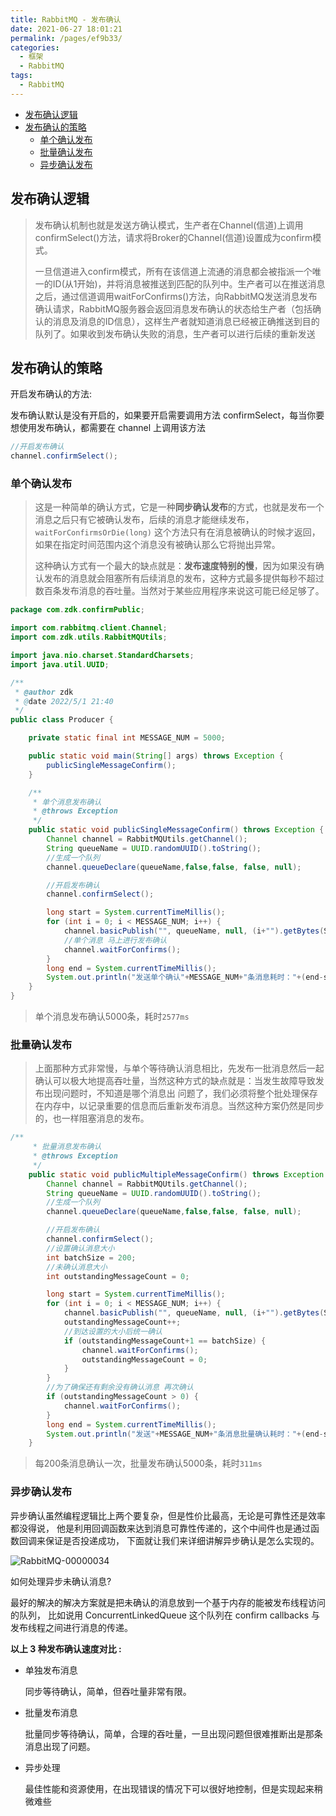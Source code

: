 ```yaml
---
title: RabbitMQ - 发布确认
date: 2021-06-27 18:01:21
permalink: /pages/ef9b33/
categories: 
  - 框架
  - RabbitMQ
tags: 
  - RabbitMQ
---
```

<!-- START doctoc generated TOC please keep comment here to allow auto update -->
<!-- DON'T EDIT THIS SECTION, INSTEAD RE-RUN doctoc TO UPDATE -->


- [发布确认逻辑](#%E5%8F%91%E5%B8%83%E7%A1%AE%E8%AE%A4%E9%80%BB%E8%BE%91)
- [发布确认的策略](#%E5%8F%91%E5%B8%83%E7%A1%AE%E8%AE%A4%E7%9A%84%E7%AD%96%E7%95%A5)
  - [单个确认发布](#%E5%8D%95%E4%B8%AA%E7%A1%AE%E8%AE%A4%E5%8F%91%E5%B8%83)
  - [批量确认发布](#%E6%89%B9%E9%87%8F%E7%A1%AE%E8%AE%A4%E5%8F%91%E5%B8%83)
  - [异步确认发布](#%E5%BC%82%E6%AD%A5%E7%A1%AE%E8%AE%A4%E5%8F%91%E5%B8%83)

<!-- END doctoc generated TOC please keep comment here to allow auto update -->

## 发布确认逻辑



<Badge text="总的来说，发布确认是保证生产者能将消息成功投递到队列中"/>



> 发布确认机制也就是发送方确认模式，生产者在Channel(信道)上调用confirmSelect()方法，请求将Broker的Channel(信道)设置成为confirm模式。
>
> 一旦信道进入confirm模式，所有在该信道上流通的消息都会被指派一个唯一的ID(从1开始)，并将消息被推送到匹配的队列中。生产者可以在推送消息之后，通过信道调用waitForConfirms()方法，向RabbitMQ发送消息发布确认请求，RabbitMQ服务器会返回消息发布确认的状态给生产者（包括确认的消息及消息的ID信息），这样生产者就知道消息已经被正确推送到目的队列了。如果收到发布确认失败的消息，生产者可以进行后续的重新发送



## 发布确认的策略

开启发布确认的方法:

发布确认默认是没有开启的，如果要开启需要调用方法 confirmSelect，每当你要想使用发布确认，都需要在 channel 上调用该方法

```java
//开启发布确认
channel.confirmSelect();
```

### 单个确认发布

> 这是一种简单的确认方式，它是一种**同步确认发布**的方式，也就是发布一个消息之后只有它被确认发布，后续的消息才能继续发布，`waitForConfirmsOrDie(long)` 这个方法只有在消息被确认的时候才返回，如果在指定时间范围内这个消息没有被确认那么它将抛出异常。
>
> 这种确认方式有一个最大的缺点就是：**发布速度特别的慢**，因为如果没有确认发布的消息就会阻塞所有后续消息的发布，这种方式最多提供每秒不超过数百条发布消息的吞吐量。当然对于某些应用程序来说这可能已经足够了。

```java
package com.zdk.confirmPublic;

import com.rabbitmq.client.Channel;
import com.zdk.utils.RabbitMQUtils;

import java.nio.charset.StandardCharsets;
import java.util.UUID;

/**
 * @author zdk
 * @date 2022/5/1 21:40
 */
public class Producer {

    private static final int MESSAGE_NUM = 5000;

    public static void main(String[] args) throws Exception {
        publicSingleMessageConfirm();
    }

    /**
     * 单个消息发布确认
     * @throws Exception
     */
    public static void publicSingleMessageConfirm() throws Exception {
        Channel channel = RabbitMQUtils.getChannel();
        String queueName = UUID.randomUUID().toString();
        //生成一个队列
        channel.queueDeclare(queueName,false,false, false, null);

        //开启发布确认
        channel.confirmSelect();

        long start = System.currentTimeMillis();
        for (int i = 0; i < MESSAGE_NUM; i++) {
            channel.basicPublish("", queueName, null, (i+"").getBytes(StandardCharsets.UTF_8));
            //单个消息 马上进行发布确认
            channel.waitForConfirms();
        }
        long end = System.currentTimeMillis();
        System.out.println("发送单个确认"+MESSAGE_NUM+"条消息耗时："+(end-start)+"ms");
    }
}
```

> 单个消息发布确认5000条，耗时`2577ms`



### 批量确认发布

> 上面那种方式非常慢，与单个等待确认消息相比，先发布一批消息然后一起确认可以极大地提高吞吐量，当然这种方式的缺点就是：当发生故障导致发布出现问题时，不知道是哪个消息出 问题了，我们必须将整个批处理保存在内存中，以记录重要的信息而后重新发布消息。当然这种方案仍然是同步的，也一样阻塞消息的发布。

```java
/**
     * 批量消息发布确认
     * @throws Exception
     */
    public static void publicMultipleMessageConfirm() throws Exception {
        Channel channel = RabbitMQUtils.getChannel();
        String queueName = UUID.randomUUID().toString();
        //生成一个队列
        channel.queueDeclare(queueName,false,false, false, null);

        //开启发布确认
        channel.confirmSelect();
        //设置确认消息大小
        int batchSize = 200;
        //未确认消息大小
        int outstandingMessageCount = 0;

        long start = System.currentTimeMillis();
        for (int i = 0; i < MESSAGE_NUM; i++) {
            channel.basicPublish("", queueName, null, (i+"").getBytes(StandardCharsets.UTF_8));
            outstandingMessageCount++;
            //到达设置的大小后统一确认
            if (outstandingMessageCount+1 == batchSize) {
                channel.waitForConfirms();
                outstandingMessageCount = 0;
            }
        }
        //为了确保还有剩余没有确认消息 再次确认
        if (outstandingMessageCount > 0) {
            channel.waitForConfirms();
        }
        long end = System.currentTimeMillis();
        System.out.println("发送"+MESSAGE_NUM+"条消息批量确认耗时："+(end-start)+"ms");
    }
```

> 每200条消息确认一次，批量发布确认5000条，耗时`311ms`



### 异步确认发布 

异步确认虽然编程逻辑比上两个要复杂，但是性价比最高，无论是可靠性还是效率都没得说， 他是利用回调函数来达到消息可靠性传递的，这个中间件也是通过函数回调来保证是否投递成功， 下面就让我们来详细讲解异步确认是怎么实现的。

![RabbitMQ-00000034](https://cdn.jsdelivr.net/gh/oddfar/static/img/RabbitMQ/RabbitMQ-00000034.png)







如何处理异步未确认消息?

最好的解决的解决方案就是把未确认的消息放到一个基于内存的能被发布线程访问的队列， 比如说用 ConcurrentLinkedQueue 这个队列在 confirm callbacks 与发布线程之间进行消息的传递。

**以上 3 种发布确认速度对比 :**

- 单独发布消息

  同步等待确认，简单，但吞吐量非常有限。

- 批量发布消息

  批量同步等待确认，简单，合理的吞吐量，一旦出现问题但很难推断出是那条消息出现了问题。

- 异步处理

  最佳性能和资源使用，在出现错误的情况下可以很好地控制，但是实现起来稍微难些





